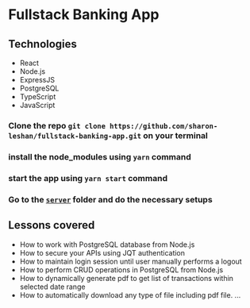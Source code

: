 # Fullstack Banking App

## Technologies

- React
- Node.js
- ExpressJS
- PostgreSQL
- TypeScript
- JavaScript

### Clone the repo `git clone https://github.com/sharon-leshan/fullstack-banking-app.git` on your terminal

### install the node_modules using `yarn` command

### start the app using `yarn start` command

### Go to the [`server`](/server) folder and do the necessary setups

## Lessons covered

- How to work with PostgreSQL database from Node.js
- How to secure your APIs using JQT authentication
- How to maintain login session until user manually performs a logout
- How to perform CRUD operations in PostgreSQL from Node.js
- How to dynamically generate pdf to get list of transactions within selected date range
- How to automatically download any type of file including pdf file. ...
